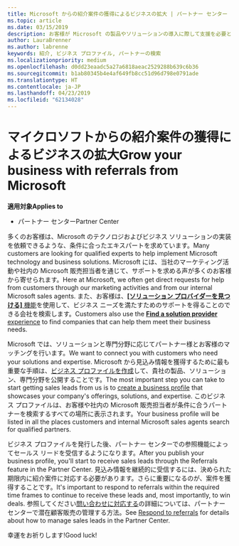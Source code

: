 ```yaml
---
title: Microsoft からの紹介案件の獲得によるビジネスの拡大 | パートナー センター
ms.topic: article
ms.date: 03/15/2019
description: お客様が Microsoft の製品やソリューションの導入に際して支援を必要とする場合に、パートナーは見込み客情報を取得し、商談を始めることができます。
author: LauraBrenner
ms.author: labrenne
keywords: 紹介, ビジネス プロファイル, パートナーの検索
ms.localizationpriority: medium
ms.openlocfilehash: d0dd23eaadc5a27a6818aeac2529288b639c6b36
ms.sourcegitcommit: b1ab80345b4e4af649fb8cc51d96d798e0791ade
ms.translationtype: HT
ms.contentlocale: ja-JP
ms.lasthandoff: 04/23/2019
ms.locfileid: "62134028"
---
```

<!-- FWLink:  https://go.microsoft.com/fwlink/?linkid=849775 (top of page) -->

# <a name="grow-your-business-with-referrals-from-microsoft"></a><span data-ttu-id="160ad-104">マイクロソフトからの紹介案件の獲得によるビジネスの拡大</span><span class="sxs-lookup"><span data-stu-id="160ad-104">Grow your business with referrals from Microsoft</span></span>

<span data-ttu-id="160ad-105">**適用対象**</span><span class="sxs-lookup"><span data-stu-id="160ad-105">**Applies to**</span></span>

-  <span data-ttu-id="160ad-106">パートナー センター</span><span class="sxs-lookup"><span data-stu-id="160ad-106">Partner Center</span></span>

<span data-ttu-id="160ad-107">多くのお客様は、Microsoft のテクノロジおよびビジネス ソリューションの実装を依頼できるような、条件に合ったエキスパートを求めています。</span><span class="sxs-lookup"><span data-stu-id="160ad-107">Many customers are looking for qualified experts to help implement Microsoft technology and business solutions.</span></span> <span data-ttu-id="160ad-108">Microsoft には、当社のマーケティング活動や社内の Microsoft 販売担当者を通じて、サポートを求める声が多くのお客様から寄せられます。</span><span class="sxs-lookup"><span data-stu-id="160ad-108">Here at Microsoft, we often get direct requests for help from customers through our marketing activities and from our internal Microsoft sales agents.</span></span> <span data-ttu-id="160ad-109">また、お客様は、[**[ソリューション プロバイダーを見つける]** 機能](https://www.microsoft.com/solution-providers/search)を使用して、ビジネス ニーズを満たすためのサポートを得ることのできる会社を検索します。</span><span class="sxs-lookup"><span data-stu-id="160ad-109">Customers also use the [**Find a solution provider** experience](https://www.microsoft.com/solution-providers/search) to find companies that can help them meet their business needs.</span></span> 

<span data-ttu-id="160ad-110">Microsoft では、ソリューションと専門分野に応じてパートナー様とお客様のマッチングを行います。</span><span class="sxs-lookup"><span data-stu-id="160ad-110">We want to connect you with customers who need your solutions and expertise.</span></span> <span data-ttu-id="160ad-111">Microsoft から見込み情報を獲得するために最も重要な手順は、[ビジネス プロファイルを作成](create-a-marketing-profile.md)して、貴社の製品、ソリューション、専門分野を公開することです。</span><span class="sxs-lookup"><span data-stu-id="160ad-111">The most important step you can take to start getting sales leads from us is to [create a business profile](create-a-marketing-profile.md) that showcases your company's offerings, solutions, and expertise.</span></span> <span data-ttu-id="160ad-112">このビジネス プロファイルは、お客様や社内の Microsoft 販売担当者が条件に合うパートナーを検索するすべての場所に表示されます。</span><span class="sxs-lookup"><span data-stu-id="160ad-112">Your business profile will be listed in all the places customers and internal Microsoft sales agents search for qualified partners.</span></span> 

 <span data-ttu-id="160ad-113">ビジネス プロファイルを発行した後、パートナー センターでの参照機能によってセールス リードを受信するようになります。</span><span class="sxs-lookup"><span data-stu-id="160ad-113">After you publish your business profile, you'll start to receive sales leads through the Referrals feature in the Partner Center.</span></span> <span data-ttu-id="160ad-114">見込み情報を継続的に受信するには、決められた期限内に紹介案件に対応する必要があります。さらに重要になるのが、案件を獲得することです。</span><span class="sxs-lookup"><span data-stu-id="160ad-114">It's important to respond to referrals within the required time frames to continue to receive these leads and, most importantly, to win deals.</span></span> <span data-ttu-id="160ad-115">参照してください[問い合わせに対応する](responding-to-referrals.md)の詳細については、パートナー センターで潜在顧客販売の管理する方法。</span><span class="sxs-lookup"><span data-stu-id="160ad-115">See [Respond to referrals](responding-to-referrals.md) for details about how to manage sales leads in the Partner Center.</span></span>  

<span data-ttu-id="160ad-116">幸運をお祈りします!</span><span class="sxs-lookup"><span data-stu-id="160ad-116">Good luck!</span></span>

<!-- 
*  [Analyze your business profile](analyze-your-marketing-profile.md) Regularly review and optimize your business profile to make sure you’re getting in front of your target customers.
-->
